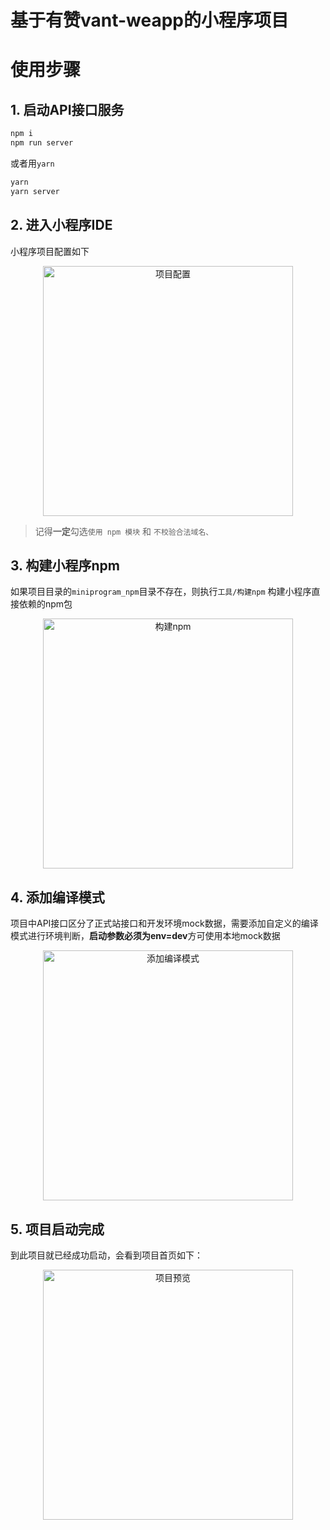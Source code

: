 # 基于有赞vant-weapp的小程序项目

# 使用步骤

## 1. 启动API接口服务

```bash
npm i
npm run server
```

或者用`yarn`

```bash
yarn
yarn server
```

## 2. 进入小程序IDE

小程序项目配置如下

<p align="center">
  <img src="https://tva1.sinaimg.cn/large/0082zybply1gbye3o5chij30l80sc77d.jpg" alt="项目配置" width="400" />
</p>

> 记得**一定**勾选`使用 npm 模块` 和 `不校验合法域名、`

## 3. 构建小程序npm

如果项目目录的`miniprogram_npm`目录不存在，则执行`工具/构建npm` 构建小程序直接依赖的npm包

<p align="center">
  <img src="https://tva1.sinaimg.cn/large/0082zybply1gbye7iguu0j30s40mawuh.jpg" alt="构建npm" width="400" />
</p>

## 4. 添加编译模式

项目中API接口区分了正式站接口和开发环境mock数据，需要添加自定义的编译模式进行环境判断，**启动参数必须为env=dev**方可使用本地mock数据

<p align="center">
  <img src="https://tva1.sinaimg.cn/large/0082zybply1gbyecj3teuj30wy0gmtak.jpg" alt="添加编译模式" width="400" />
</p>

## 5. 项目启动完成

到此项目就已经成功启动，会看到项目首页如下：

<p align="center">
  <img src="https://tva1.sinaimg.cn/large/0082zybply1gbyeid5tsrj30o014i46a.jpg" alt="项目预览" width="400" />
</p>
